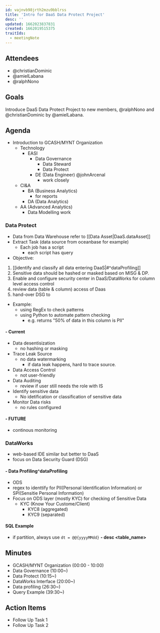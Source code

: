 ```yaml
---
id: vajnvb98jrth2mzu9bblrss
title: 'Intro for DaaS Data Protect Project'
desc: ''
updated: 1662023837831
created: 1662019515375
traitIds:
  - meetingNote
---
```


## Attendees
- @christianDominic
- @amielLabana
- @ralphNono

<!-- Meeting attendees. If you prefix users with an '@', you can then optionally click Ctrl+Enter to create a note for that user. -->

## Goals
Introduce DaaS Data Protect Project to new members, @ralphNono and @christianDominic by @amielLabana.
<!-- Main objectives of the meeting -->

## Agenda
- Introduction to GCASH/MYNT Organization
  - Technology
    - EASI
      - Data Governance
        - Data Steward
        - Data Protect
      - DE (Data Engineer) @johnArcenal
        - work closely
  - CI&A
    - BA (Business Analytics)
      - for reports
    - DA (Data Analytics)
  - AA (Advanced Analytics)
    - Data Modelling work

### Data Protect
  - Data from Data Warehouse refer to [[Data Asset|DaaS.dataAsset]]
  - Extract Task (data source from oceanbase for example)
    - Each job has a script
      - each script has query
  - Objective:
  1. [[identify and classify all data entering DaaS|#^dataProfiling]]
  1. Sensitive data should be hashed or masked based on MISG & DP.
  1. Enable and configure security center in DaaS/DataWorks for column level access control
  1. review data (table & column) access of Daas
  1. hand-over DSG to

  - Example:
    - using RegEx to check patterns
    - using Python to automate pattern checking
      - e.g. returns "50% of data in this column is PII"
#### - Current  
  - Data desentisization
    - no hashing or masking
  - Trace Leak Source
    - no data watermarking
      - if data leak happens, hard to trace source.
  - Data Access Control
    - not user-friendly
  - Data Auditing
    - review if user still needs the role with IS
  - Identify sensitive data
    - No idetification or classification of sensitive data
  - Monitor Data risks
    - no rules configured

#### - FUTURE
  - continous monitoring 
### DataWorks
  - web-based IDE similar but better to DaaS
  - focus on Data Security Guard (DSG)

#### - Data Profiling^dataProfiling
  - ODS 
  - regex to identtify for PII(Personal Identification Information) or SPI(Sensitie Personal Information)
  - Focus on ODS layer (mostly KYC) for checking of Sensitive Data
    - KYC (Know Your Custome/Client)
      - KYC8 (aggregated)
      - KYC9 (separated)
<!-- Agenda to be covered in the meeting -->

#### SQL Example
  - if partition, always use `dt = @@{yyyyMMdd}`
  **- desc <table_name>**
## Minutes
- GCASH/MYNT Organization (00:00 - 10:00)
- Data Governance (10:00~)
- Data Protect (10:15~)
- DataWorks Interface (20:00~)
- Data profiling (26:30~)
- Query Example (39:30~)
<!-- Notes of discussion occurring during the meeting -->

## Action Items

<!-- You can add any follow up items here. If they require more detail, you can use `Create Task Note` to create each follow up item as a separate note. -->

- Follow Up Task 1
- Follow Up Task 2
